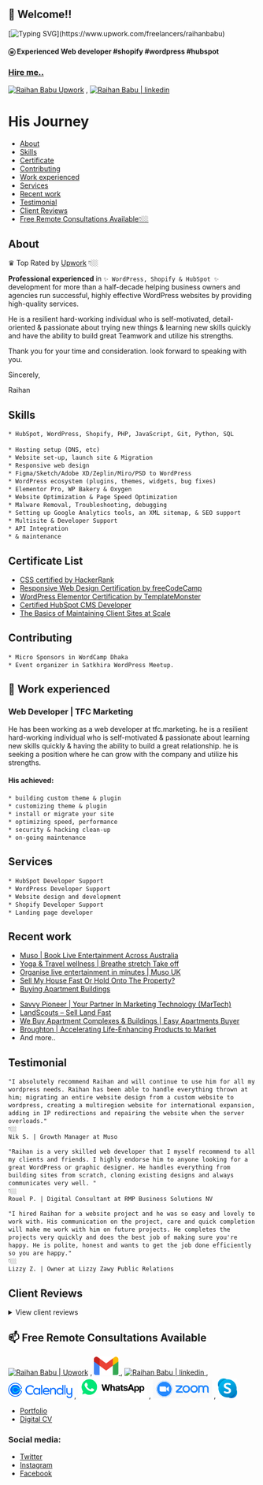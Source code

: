 ## 👋 Welcome!!

[![Typing SVG](https://readme-typing-svg.herokuapp.com?font=Outfit&color=0969DA&background=FFFFFF&multiline=true&height=150&lines=Nice+to+meet+you...;I'm+a+Full+Stack+Web+developer;Certified+HubSpot+CMS+Developer;WordPress+Developer+%26+Elementor+Expert;Landing+page+developer+%26+web+designer;And+more...)](https://www.upwork.com/freelancers/raihanbabu)

#### ⓦ Experienced Web developer #shopify #wordpress #hubspot

### [Hire me..](https://www.upwork.com/freelancers/raihanbabu)

<p>
  <a href="https://www.upwork.com/freelancers/raihanbabu">
    <img alt="Raihan Babu Upwork" src="https://upload.wikimedia.org/wikipedia/commons/thumb/f/f4/Upwork_Logo.svg/250px-Upwork_Logo.svg.png" width="140px" title="ⓦ Experienced Web developer #Upwork #Shopify #WordPress #HubSpot" /></a>
    ,
  <a href="https://www.linkedin.com/in/raihanbabu">
    <img alt="Raihan Babu | linkedin" title="ⓦ Experienced Web developer #shopify #wordpress #hubspot" src="https://about.linkedin.com/content/dam/me/about/LinkedIn_Icon.jpg.original.jpg" width="40px"/></a>
</p>



# His Journey
* [About](#about)
* [Skills](#skills)
* [Certificate](#certificate)
* [Contributing](#contributing)
* [Work experienced](#-work-experienced)
* [Services](#services)
* [Recent work](#recnet-work)
* [Testimonial](#testimonial)
* [Client Reviews](#client-reviews)
* [Free Remote Consultations Available👇🏼](#-free-remote-consultations-available)

## About

♛ Top Rated by [Upwork](https://www.upwork.com/freelancers/raihanbabu) 👇🏼

**Professional experienced** in `✨ WordPress, Shopify & HubSpot ✨` development for more than a half-decade helping business owners and agencies run successful, highly effective WordPress websites by providing high-quality services.

He is a resilient hard-working individual who is self-motivated, detail-oriented & passionate about trying new things & learning new skills quickly and have the ability to build great Teamwork and utilize his strengths.

Thank you for your time and consideration. look forward to speaking with you.

Sincerely,

Raihan

## Skills
```
* HubSpot, WordPress, Shopify, PHP, JavaScript, Git, Python, SQL

* Hosting setup (DNS, etc)
* Website set-up, launch site & Migration
* Responsive web design
* Figma/Sketch/Adobe XD/Zeplin/Miro/PSD to WordPress
* WordPress ecosystem (plugins, themes, widgets, bug fixes)
* Elementor Pro, WP Bakery & Oxygen
* Website Optimization & Page Speed Optimization
* Malware Removal, Troubleshooting, debugging
* Setting up Google Analytics tools, an XML sitemap, & SEO support
* Multisite & Developer Support
* API Integration
* & maintenance
```

## Certificate List
* [CSS certified by HackerRank](https://www.hackerrank.com/certificates/0c8afdd1da79)
* [Responsive Web Design Certification by freeCodeCamp](https://www.freecodecamp.org/certification/raihanbabu/responsive-web-design)
* [WordPress Elementor Certification by TemplateMonster](https://certification.templatemonster.com/certificates/7433007f99f5d9ec4730358fa16f5515/)
* [Certified HubSpot CMS Developer](https://app.hubspot.com/academy/achievements/kbp4lkyv/en/1/raihan-babu/hubspot-cms-for-developers)
* [The Basics of Maintaining Client Sites at Scale](https://academy.kinsta.com/certificate/fec07151-9d51-431b-9aed-3d04c74aaf8e/pdf/The%20Basics%20of%20Maintaining%20Client%20Sites%20at%20Scale)

## Contributing
```
* Micro Sponsors in WordCamp Dhaka
* Event organizer in Satkhira WordPress Meetup.
```

## 🔭 Work experienced

### Web Developer | TFC Marketing
He has been working as a web developer at tfc.marketing. he is a resilient hard-working individual who is self-motivated & passionate about learning new skills quickly & having the ability to build a great relationship. he is seeking a position where he can grow with the company and utilize his strengths.

#### His achieved:
```
* building custom theme & plugin
* customizing theme & plugin
* install or migrate your site
* optimizing speed, performance
* security & hacking clean-up
* on-going maintenance
```

## Services
```
* HubSpot Developer Support
* WordPress Developer Support
* Website design and development
* Shopify Developer Support
* Landing page developer
```

## Recent work
* [Muso | Book Live Entertainment Across Australia](https://muso.live)
* [Yoga &amp; Travel wellness | Breathe stretch Take off](https://flexnfly.com)
* [Organise live entertainment in minutes | Muso UK](https://muso.live/uk)
* [Sell My House Fast Or Hold Onto The Property?](https://fastesthomesale.com)
* [Buying Apartment Buildings](https://buyingapartmentbuildings.com)
<!-- * [Influicity](https://www.influicity.com) -->
* [Savvy Pioneer | Your Partner In Marketing Technology (MarTech)](https://www.savvypioneer.com)
* [LandScouts – Sell Land Fast](https://sell.landscouts.com)
* [We Buy Apartment Complexes &amp; Buildings | Easy Apartments Buyer](https://easyapartmentsbuyer.com)
* [Broughton | Accelerating Life-Enhancing Products to Market](https://www.broughton-group.com)
* And more..

## Testimonial

```
"I absolutely recommend Raihan and will continue to use him for all my wordpress needs. Raihan has been able to handle everything thrown at him; migrating an entire website design from a custom website to wordpress, creating a multiregion website for international expansion, adding in IP redirections and repairing the website when the server overloads."
👇🏼
Nik S. | Growth Manager at Muso
```

```
"Raihan is a very skilled web developer that I myself recommend to all my clients and friends. I highly endorse him to anyone looking for a great WordPress or graphic designer. He handles everything from building sites from scratch, cloning existing designs and always communicates very well. "
👇🏼
Rouel P. | Digital Consultant at RMP Business Solutions NV
```

```
"I hired Raihan for a website project and he was so easy and lovely to work with. His communication on the project, care and quick completion will make me work with him on future projects. He completes the projects very quickly and does the best job of making sure you're happy. He is polite, honest and wants to get the job done efficiently so you are happy."
👇🏼
Lizzy Z. | Owner at Lizzy Zawy Public Relations
```

## Client Reviews
<details>
<summary style="font-size:14px">View client reviews</summary>

```
A complete lifesaver and the most amazing Wordpress genius on here. So patient and he works so quickly. My last guy really messed me up, I had trust issues and Raihan really saved my but. He knows how to take your Wordpress site to the next level. Don't look any further. hire him!

Youmie Jean Francois | Founder & CEO at Flexnfly(Yoga & Travel wellness)

👇🏼

I had some bugs and other issues with my Wordpress side. Raihan was able to fix those bugs and issues very quickly and all this for a fair price. The communication was although very good, he talks fluent english and always responses very quickly to messages. To summ it up, I was really happy with the result and the service.

Samuel Letsch | Passionate about photography & filmmaking at samuelletsch.ch

👇🏼

Raihan is just a outstanding talent with delivering solutions to Wordpress problems. If anybody needs a good hire I highly recommend this guy. I have been working with him for over a year now.

My favorite seller on Fiverr. I always think about hiring Raihan before anyone because he is very skilled and a good professional in especially webdesiging. But basically he can do any task you throw at him.

Romaple | Freelance agency owner

👇🏼

One of the cooperative freelancer I ever hired. He did the work before the time limit ends. He took care of my site and it's better than before now. I highly recommend everyone to hire him if they need anyone to get the job done. Regards, Shazia Saeed, CEO of rainofbeauty.com

Shazia Saeed | CEO of rainofbeauty.com

👇🏼

I had a pesky plug-in bug that rendered changes to my Wordpress website useless. As a non-technical guy it would have taken me countless hours to work out and fix, and probably at great risk. Instead, I used WordPress48Hour and within a few email exchanges and an hour or so, and a small fee, the problem was fixed!

Roderick Lambert | Life & Executive Coaching – Mentoring – Career Guidance at Zivotjezmena.cz

👇🏼

Super easy and solved my problem with Wordpress quickly. Really helpful and able to explain all well. Will definitely use again and recommend the service.

Paul | Productivity and Leadership Coach at Paulthompsoncoaching.com

👇🏼

Have worked with Raihan for two modern website design. My business simply would not be anywhere near as successful as it it today without his vast amount of skills and input. Raihan is a great man and a great leader of his team. He takes care of all the UX of my website. He is awesome. Great guy. This is one guy you'll should use . He understands what you want and need and he delivers . His work ethics is amazing. so far he is my topmost fiver gig .. I will be using him going forward.

Amaka | THOUGHTS AND PURPOSES MASTERMIND at Thoughtsandpurposes.com

👇🏼

Super professional super fast if you need quality work done in a timely manner dont go anywhere else he is your man im very satisfied.

Millionairefour at Amazingsellingmachine.com

👇🏼

Top man :) I will definitely work with him again he done a excellent job and very quick not like other freelancer he knows what he is doing! A professional with Wordpress fix thank you so much!

Excellent guy done a fresh new design on my wordpress definitely recommend to all top man.

Snowy | Discountedstamps.org

👇🏼

Raihan was absolutely amazing to work with. The deadlines were met with ease,great communication, made very quick changes and overall custom built my landing page to look exactly how it did on the designs. Would highly recommend to anyone needing a custom WordPress build.

My second time using Raihan and as always, the job was fantastic.


This is my third time working with Raihan and again, I'm very satisfied with the results.

Melweiss | Freelance agency owner

👇🏼

Works fast ! Very detailed and makes sure his clients are satisfied. Will work again with him soon!

Omar Ashour | Teacher at Wavy English(wavyenglish.com)

👇🏼

And more continue...

```
</details>

## 📫 Free Remote Consultations Available

<p>
  <a href="https://www.upwork.com/freelancers/raihanbabu">
    <img alt="Raihan Babu | Upwork" src="https://upload.wikimedia.org/wikipedia/commons/thumb/f/f4/Upwork_Logo.svg/250px-Upwork_Logo.svg.png" width="140px" title="ⓦ Experienced Web developer #Upwork #Shopify #WordPress #HubSpot" /></a>
    ,
  <a href="mailto:aburaihankabir@gmail.com">
    <img alt="Raihan Babu | Gmail" title="ⓦ Experienced Web developer #shopify #wordpress #hubspot" src="https://raw.githubusercontent.com/raihanbabu/RaihanBabu/main/Imgs/gmail.png" width="50px"/> </a>
    ,
  <a href="https://www.linkedin.com/in/raihanbabu">
    <img alt="Raihan Babu | linkedin" title="ⓦ Experienced Web developer #shopify #wordpress #hubspot" src="https://about.linkedin.com/content/dam/me/about/LinkedIn_Icon.jpg.original.jpg" width="40px"/> </a>
    ,
  <a href="https://calendly.com/raihanbabu" title="Calendly - Raihan">
    <img alt="Raihan Babu | Calendly" title="ⓦ Experienced Web developer #shopify #wordpress #hubspot" src="https://raw.githubusercontent.com/raihanbabu/RaihanBabu/c529be5e443f32d4dffae20118c1afa4d32cd90c/Imgs/calendly.svg" width="130px"/></a>
    ,
  <a href="https://wa.me/8801862521286" title="WhatsApp - Raihan">
    <img alt="Raihan Babu | WhatsApp" title="ⓦ Experienced Web developer #shopify #wordpress #hubspot" src="https://raw.githubusercontent.com/raihanbabu/RaihanBabu/main/Imgs/whatsapp.png" width="140px"/></a>
    ,
  <a href="https://us04web.zoom.us/j/9653857223?pwd=ZUdsbWFRMUZtQStydWJFUjloRUt3Zz09" title="Zoom - Raihan">
    <img alt="Raihan Babu | Zoom" title="ⓦ Experienced Web developer #shopify #wordpress #hubspot" src="https://raw.githubusercontent.com/raihanbabu/RaihanBabu/main/Imgs/zoom.png" width="120px"/></a>
    ,
  <a href="https://join.skype.com/invite/bkT0wATOfG3n" title="Skype - Raihan">
    <img alt="Raihan Babu | Skype" title="ⓦ Experienced Web developer #shopify #wordpress #hubspot" src="https://raw.githubusercontent.com/raihanbabu/RaihanBabu/main/Imgs/skype.png" height="40px"/></a>
</p>


* [Portfolio](https://dev.freeblood.org)
* [Digital CV](https://github.com/raihanbabu)

<!-- https://cv.freeblood.org/wordpress/ -->

### Social media:

* [Twitter](https://twitter.com/raihanbabubd)
* [Instagram](https://www.instagram.com/raihanbabubd)
* [Facebook](https://www.facebook.com/raihanbabubd)


<!--
  Join Zoom Meeting
  https://us04web.zoom.us/j/9653857223?pwd=ZUdsbWFRMUZtQStydWJFUjloRUt3Zz09

  Meeting ID: 965 385 7223
  Passcode: 3F94F5

![Algorithm schema](https://avatars.githubusercontent.com/u/16900279?v=4)


Here are some ideas to get you started:

- 🔭 I’m currently working on ...
- 🌱 I’m currently learning ...
- 👯 I’m looking to collaborate on ...
- 🤔 I’m looking for help with ...
- 💬 Ask me about ...
- 📫 How to reach me: ...
- 😄 Pronouns: ...
- ⚡ Fun fact: ...


https://github.com/DenverCoder1/readme-typing-svg

-->
